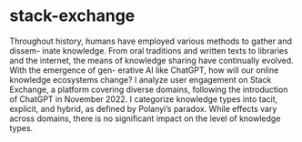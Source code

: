 # stack-exchange

Throughout history, humans have employed various methods to gather and dissem-
inate knowledge. From oral traditions and written texts to libraries and the internet,
the means of knowledge sharing have continually evolved. With the emergence of gen-
erative AI like ChatGPT, how will our online knowledge ecosystems change? I analyze
user engagement on Stack Exchange, a platform covering diverse domains, following
the introduction of ChatGPT in November 2022. I categorize knowledge types into
tacit, explicit, and hybrid, as defined by Polanyi’s paradox. While effects vary across
domains, there is no significant impact on the level of knowledge types.


